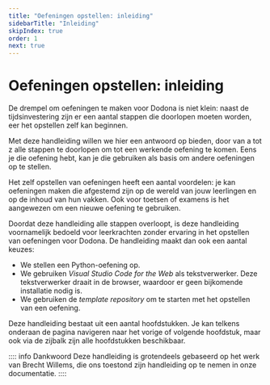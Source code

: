 ```yaml
---
title: "Oefeningen opstellen: inleiding"
sidebarTitle: "Inleiding"
skipIndex: true
order: 1
next: true
---
```


# Oefeningen opstellen: inleiding

De drempel om oefeningen te maken voor Dodona is niet klein: naast de tijdsinvestering zijn er een aantal stappen die doorlopen moeten worden, eer het opstellen zelf kan beginnen.

Met deze handleiding willen we hier een antwoord op bieden, door van a tot z alle stappen te doorlopen om tot een werkende oefening te komen.
Eens je die oefening hebt, kan je die gebruiken als basis om andere oefeningen op te stellen.

Het zelf opstellen van oefeningen heeft een aantal voordelen: je kan oefeningen maken die afgestemd zijn op de wereld van jouw leerlingen en op de inhoud van hun vakken.
Ook voor toetsen of examens is het aangewezen om een nieuwe oefening te gebruiken.

Doordat deze handleiding alle stappen overloopt, is deze handleiding voornamelijk bedoeld voor leerkrachten zonder ervaring in het opstellen van oefeningen voor Dodona.
De handleiding maakt dan ook een aantal keuzes:

- We stellen een Python-oefening op.
- We gebruiken _Visual Studio Code for the Web_ als tekstverwerker. Deze tekstverwerker draait in de browser, waardoor er geen bijkomende installatie nodig is.
- We gebruiken de _template repository_ om te starten met het opstellen van een oefening.

Deze handleiding bestaat uit een aantal hoofdstukken.
Je kan telkens onderaan de pagina navigeren naar het vorige of volgende hoofdstuk, maar ook via de zijbalk zijn alle hoofdstukken beschikbaar.

:::: info Dankwoord
Deze handleiding is grotendeels gebaseerd op het werk van Brecht Willems, die ons toestond zijn handleiding op te nemen in onze documentatie.
::::
